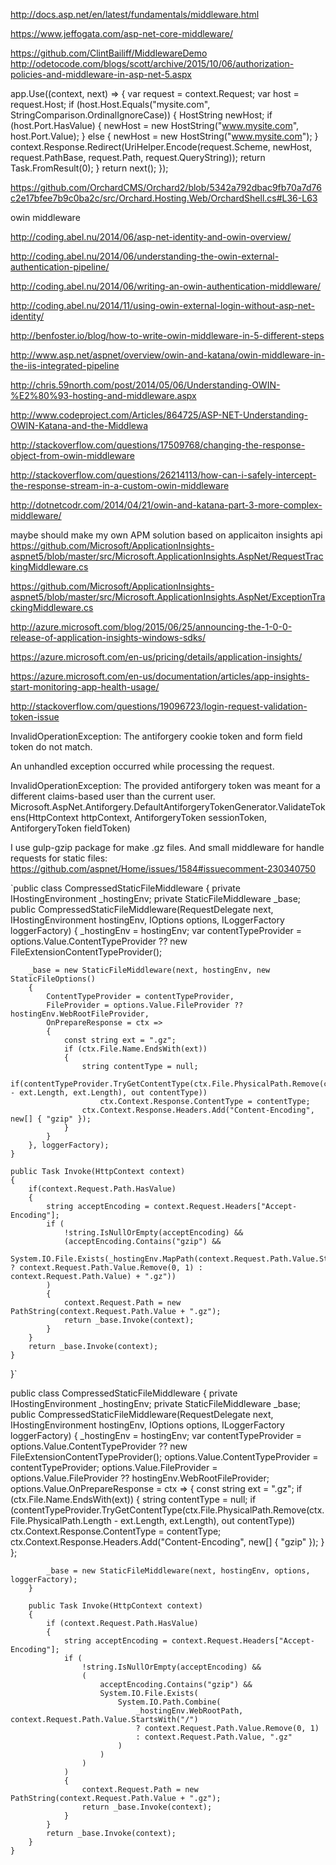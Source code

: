 
http://docs.asp.net/en/latest/fundamentals/middleware.html

https://www.jeffogata.com/asp-net-core-middleware/

https://github.com/ClintBailiff/MiddlewareDemo
http://odetocode.com/blogs/scott/archive/2015/10/06/authorization-policies-and-middleware-in-asp-net-5.aspx

app.Use((context, next) =>
            {
                var request = context.Request;
                var host = request.Host;
                if (host.Host.Equals("mysite.com", StringComparison.OrdinalIgnoreCase))
                {
                    HostString newHost;
                    if (host.Port.HasValue)
                    {
                        newHost = new HostString("www.mysite.com", host.Port.Value);
                    }
                    else
                    {
                        newHost = new HostString("www.mysite.com");
                    }
                    context.Response.Redirect(UriHelper.Encode(request.Scheme, newHost,
                        request.PathBase, request.Path, request.QueryString));
                    return Task.FromResult(0);
                }
                return next();
            });

https://github.com/OrchardCMS/Orchard2/blob/5342a792dbac9fb70a7d76c2e17bfee7b9c0ba2c/src/Orchard.Hosting.Web/OrchardShell.cs#L36-L63



owin middleware

http://coding.abel.nu/2014/06/asp-net-identity-and-owin-overview/

http://coding.abel.nu/2014/06/understanding-the-owin-external-authentication-pipeline/

http://coding.abel.nu/2014/06/writing-an-owin-authentication-middleware/

http://coding.abel.nu/2014/11/using-owin-external-login-without-asp-net-identity/

http://benfoster.io/blog/how-to-write-owin-middleware-in-5-different-steps

http://www.asp.net/aspnet/overview/owin-and-katana/owin-middleware-in-the-iis-integrated-pipeline

http://chris.59north.com/post/2014/05/06/Understanding-OWIN-%E2%80%93-hosting-and-middleware.aspx

http://www.codeproject.com/Articles/864725/ASP-NET-Understanding-OWIN-Katana-and-the-Middlewa

http://stackoverflow.com/questions/17509768/changing-the-response-object-from-owin-middleware

http://stackoverflow.com/questions/26214113/how-can-i-safely-intercept-the-response-stream-in-a-custom-owin-middleware

http://dotnetcodr.com/2014/04/21/owin-and-katana-part-3-more-complex-middleware/

maybe should make my own APM solution based on applicaiton insights api
https://github.com/Microsoft/ApplicationInsights-aspnet5/blob/master/src/Microsoft.ApplicationInsights.AspNet/RequestTrackingMiddleware.cs

https://github.com/Microsoft/ApplicationInsights-aspnet5/blob/master/src/Microsoft.ApplicationInsights.AspNet/ExceptionTrackingMiddleware.cs

http://azure.microsoft.com/blog/2015/06/25/announcing-the-1-0-0-release-of-application-insights-windows-sdks/

https://azure.microsoft.com/en-us/pricing/details/application-insights/

https://azure.microsoft.com/en-us/documentation/articles/app-insights-start-monitoring-app-health-usage/



http://stackoverflow.com/questions/19096723/login-request-validation-token-issue


InvalidOperationException: The antiforgery cookie token and form field token do not match.

An unhandled exception occurred while processing the request.

InvalidOperationException: The provided antiforgery token was meant for a different claims-based user than the current user.
Microsoft.AspNet.Antiforgery.DefaultAntiforgeryTokenGenerator.ValidateTokens(HttpContext httpContext, AntiforgeryToken sessionToken, AntiforgeryToken fieldToken)

I use gulp-gzip package for make .gz files.
And small middleware for handle requests for static files:
https://github.com/aspnet/Home/issues/1584#issuecomment-230340750

`public class CompressedStaticFileMiddleware
{
private IHostingEnvironment _hostingEnv;
private StaticFileMiddleware _base;
public CompressedStaticFileMiddleware(RequestDelegate next, IHostingEnvironment hostingEnv, IOptions options, ILoggerFactory loggerFactory) 
{
_hostingEnv = hostingEnv;
var contentTypeProvider = options.Value.ContentTypeProvider ?? new FileExtensionContentTypeProvider();

        _base = new StaticFileMiddleware(next, hostingEnv, new StaticFileOptions()
        {
            ContentTypeProvider = contentTypeProvider,
            FileProvider = options.Value.FileProvider ?? hostingEnv.WebRootFileProvider,
            OnPrepareResponse = ctx =>
            {
                const string ext = ".gz";
                if (ctx.File.Name.EndsWith(ext))
                {
                    string contentType = null;
                    if(contentTypeProvider.TryGetContentType(ctx.File.PhysicalPath.Remove(ctx.File.PhysicalPath.Length - ext.Length, ext.Length), out contentType))
                        ctx.Context.Response.ContentType = contentType;
                    ctx.Context.Response.Headers.Add("Content-Encoding", new[] { "gzip" });
                }
            }
        }, loggerFactory);
    }

    public Task Invoke(HttpContext context)
    {
        if(context.Request.Path.HasValue)
        {
            string acceptEncoding = context.Request.Headers["Accept-Encoding"];
            if (
                !string.IsNullOrEmpty(acceptEncoding) && 
                (acceptEncoding.Contains("gzip") && 
                System.IO.File.Exists(_hostingEnv.MapPath(context.Request.Path.Value.StartsWith("/") ? context.Request.Path.Value.Remove(0, 1) : context.Request.Path.Value) + ".gz"))
            )
            {
                context.Request.Path = new PathString(context.Request.Path.Value + ".gz");
                return _base.Invoke(context);
            }
        }
        return _base.Invoke(context);
    }
}`

public class CompressedStaticFileMiddleware
    {
        private IHostingEnvironment _hostingEnv;
        private StaticFileMiddleware _base;
        public CompressedStaticFileMiddleware(RequestDelegate next, IHostingEnvironment hostingEnv, IOptions<StaticFileOptions> options, ILoggerFactory loggerFactory)
        {
            _hostingEnv = hostingEnv;
            var contentTypeProvider = options.Value.ContentTypeProvider ?? new FileExtensionContentTypeProvider();
            options.Value.ContentTypeProvider = contentTypeProvider;
            options.Value.FileProvider = options.Value.FileProvider ?? hostingEnv.WebRootFileProvider;
            options.Value.OnPrepareResponse = ctx =>
            {
                const string ext = ".gz";
                if (ctx.File.Name.EndsWith(ext))
                {
                    string contentType = null;
                    if (contentTypeProvider.TryGetContentType(ctx.File.PhysicalPath.Remove(ctx.File.PhysicalPath.Length - ext.Length, ext.Length), out contentType))
                        ctx.Context.Response.ContentType = contentType;
                    ctx.Context.Response.Headers.Add("Content-Encoding", new[] { "gzip" });
                }
            };

            _base = new StaticFileMiddleware(next, hostingEnv, options, loggerFactory);
        }

        public Task Invoke(HttpContext context)
        {
            if (context.Request.Path.HasValue)
            {
                string acceptEncoding = context.Request.Headers["Accept-Encoding"];
                if (
                    !string.IsNullOrEmpty(acceptEncoding) &&
                    (
                        acceptEncoding.Contains("gzip") &&
                        System.IO.File.Exists(
                            System.IO.Path.Combine(
                                _hostingEnv.WebRootPath, context.Request.Path.Value.StartsWith("/") 
                                ? context.Request.Path.Value.Remove(0, 1) 
                                : context.Request.Path.Value, ".gz"
                            )
                        )
                    )
                )
                {
                    context.Request.Path = new PathString(context.Request.Path.Value + ".gz");
                    return _base.Invoke(context);
                }
            }
            return _base.Invoke(context);
        }
    }